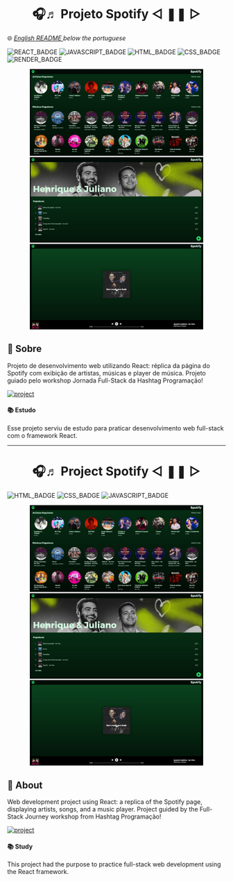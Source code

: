 [HTML_BADGE]: https://img.shields.io/badge/html5-%23E34F26.svg?style=for-the-badge&logo=html5&logoColor=white
[CSS_BADGE]: https://img.shields.io/badge/css3-%231572B6.svg?style=for-the-badge&logo=css3&logoColor=white
[JAVASCRIPT_BADGE]: https://img.shields.io/badge/javascript-%23323330.svg?style=for-the-badge&logo=javascript&logoColor=%23F7DF1E
[REACT_BADGE]: https://img.shields.io/badge/react-%2320232a.svg?style=for-the-badge&logo=react&logoColor=%2361DAFB
[RENDER_BADGE]: https://img.shields.io/badge/Render-%46E3B7.svg?style=for-the-badge&logo=render&logoColor=white
[PROJECT__BADGE]: https://img.shields.io/badge/📱Visit_this_project-000?style=for-the-badge&logo=project
[PROJECT__URL]: https://projeto-spotify-3hp0.onrender.com/

<h1 align="center" style="font-weight: bold;"> 🎧♬ Projeto Spotify ◁ ❚❚ ▷</h1>

🌐 <a href="#ingles"> _English README </a> below the portuguese_

![REACT_BADGE]
![JAVASCRIPT_BADGE]
![HTML_BADGE]
![CSS_BADGE]
![RENDER_BADGE]

<p align="center">
  <img src="/capturas/tela_inicial.JPG" alt="Imagem tela inicial" width="400px">
  <img src="/capturas/tela_artista.JPG" alt="Imagem tela artista" width="400px">
  <img src="/capturas/tela_musica.JPG" alt="Imagem tela música player" width="400px">
</p>

<h2 id="sobre">📖 Sobre</h2>

Projeto de desenvolvimento web utilizando React: réplica da página do Spotify com exibição de artistas, músicas e player de música. Projeto guiado pelo workshop Jornada Full-Stack da Hashtag Programação!

[![project][PROJECT__BADGE]][PROJECT__URL]

<h4>📚 Estudo</h4>
Esse projeto serviu de estudo para praticar desenvolvimento web full-stack com o framework React.

---------------------------------------------------------------------------------------------------------------------------------------

<h1 id="ingles" align="center" style="font-weight: bold;">🎧♬ Project Spotify ◁ ❚❚ ▷</h1>

![HTML_BADGE]
![CSS_BADGE]
![JAVASCRIPT_BADGE]

<p align="center">
  <img src="/capturas/tela_inicial.JPG" alt="Imagem tela inicial" width="400px">
  <img src="/capturas/tela_artista.JPG" alt="Imagem tela artista" width="400px">
  <img src="/capturas/tela_musica.JPG" alt="Imagem tela música player" width="400px">
</p>

<h2 id="about">📖 About</h2>

Web development project using React: a replica of the Spotify page, displaying artists, songs, and a music player. Project guided by the Full-Stack Journey workshop from Hashtag Programação!

[![project][PROJECT__BADGE]][PROJECT__URL]

<h4>📚 Study</h4>
This project had the purpose to practice full-stack web development using the React framework.
